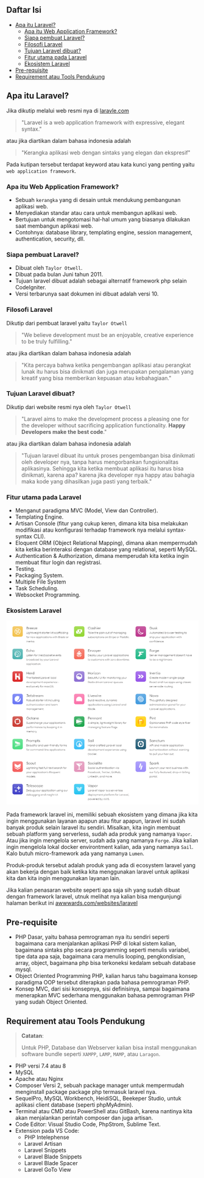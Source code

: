 ## Daftar Isi

- [Apa itu Laravel?](#apa-itu-laravel)
  - [Apa itu Web Application Framework?](#apa-itu-web-application-framework)
  - [Siapa pembuat Laravel?](#siapa-pembuat-laravel)
  - [Filosofi Laravel](#filosofi-laravel)
  - [Tujuan Laravel dibuat?](#tujuan-laravel-dibuat)
  - [Fitur utama pada Laravel](#fitur-utama-pada-laravel)
  - [Ekosistem Laravel](#ekosistem-laravel)
- [Pre-requisite](#pre-requisite)
- [Requirement atau Tools Pendukung](#requirement-atau-tools-pendukung)

## Apa itu Laravel?

Jika dikutip melalui web resmi nya di [laravle.com](https://laravel.com)

> "Laravel is a web application framework with expressive, elegant syntax."

atau jika diartikan dalam bahasa indonesia adalah

> "Kerangka aplikasi web dengan sintaks yang elegan dan ekspresif"

Pada kutipan tersebut terdapat keyword atau kata kunci yang penting yaitu `web application framework`.

### Apa itu Web Application Framework?

- Sebuah `kerangka` yang di desain untuk mendukung pembangunan aplikasi web.
- Menyediakan standar atau cara untuk membangun aplikasi web.
- Bertujuan untuk mengotomasi hal-hal umum yang biasanya dilakukan saat membangun aplikasi web.
- Contohnya: database library, templating engine, session management, authentication, security, dll.

### Siapa pembuat Laravel?

- Dibuat oleh `Taylor Otwell`.
- Dibuat pada bulan Juni tahun 2011.
- Tujuan laravel dibuat adalah sebagai alternatif framework php selain CodeIgniter.
- Versi terbarunya saat dokumen ini dibuat adalah versi 10.

### Filosofi Laravel

Dikutip dari pembuat laravel yaitu `Taylor Otwell`

> "We believe development must be an enjoyable, creative experience to be truly fulfilling."

atau jika diartikan dalam bahasa indonesia adalah

> "Kita percaya bahwa ketika pengembangan aplikasi atau perangkat lunak itu harus bisa
> dinikmati dan juga merupakan pengalaman yang kreatif yang bisa memberikan kepuasan
> atau kebahagiaan."

### Tujuan Laravel dibuat?

Dikutip dari website resmi nya oleh `Taylor Otwell`

> "Laravel aims to make the development process a pleasing one for the developer
> without sacrificing application functionality. **Happy Developers make the best
> code**."

atau jika diartikan dalam bahasa indonesia adalah

> "Tujuan laravel dibuat itu untuk proses pengembangan bisa dinikmati oleh developer
> nya, tanpa harus mengorbankan fungsionalitas aplikasinya. Sehingga kita ketika
> membuat aplikasi itu harus bisa dinikmati, karena apa? karena jika developer nya
> happy atau bahagia maka kode yang dihasilkan juga pasti yang terbaik."

### Fitur utama pada Laravel

- Menganut paradigma MVC (Model, View dan Controller).
- Templating Engine.
- Artisan Console (fitur yang cukup keren, dimana kita bisa melakukan modifikasi atau konfigurasi terhadap framework nya melalui syntax-syntax CLI).
- Eloquent ORM (Object Relational Mapping), dimana akan mempermudah kita ketika berinteraksi dengan database yang relational, seperti MySQL.
- Authentication & Authorization, dimana memperudah kita ketika ingin membuat fitur login dan registrasi.
- Testing.
- Packaging System.
- Multiple File System
- Task Scheduling.
- Websocket Programming.

### Ekosistem Laravel

![Laravel Ecosystem](assets/laravel-ecosystem.png)

Pada framework laravel ini, memiliki sebuah ekosistem yang dimana jika kita ingin menggunakan layanan apapun atau fitur apapun, laravel ini sudah banyak produk selain laravel itu sendiri. Misalkan, kita ingin membuat sebuah platform yang serverless, sudah ada produk yang namanya `Vapor`. Atau jika ingin mengelola server, sudah ada yang namanya `Forge`. Jika kalian ingin mengelola lokal docker environtment kalian, ada yang namanya `Sail`. Kalo butuh micro-framework ada yang namanya `Lumen`.

Produk-produk tersebut adalah produk yang ada di ecosystem laravel yang akan bekerja dengan baik ketika kita menggunakan laravel untuk aplikasi kita dan kita ingin menggunakan layanan lain.

Jika kalian penasaran website seperti apa saja sih yang sudah dibuat dengan framework laravel, utnuk melihat nya kalian bisa mengunjungi halaman berikut ini [awwwards.com/websites/laravel](https://awwwards.com/websites/laravel)

## Pre-requisite

- PHP Dasar, yaitu bahasa pemrograman nya itu sendiri seperti bagaimana cara menjalankan aplikasi PHP di lokal sistem kalian, bagaimana sintaks php secara programming seperti menulis variabel, tipe data apa saja, bagaimana cara menulis looping, pengkondisian, array, object, bagaimana php bisa terkoneksi kedalam sebuah database mysql.
- Object Oriented Programming PHP, kalian harus tahu bagaimana konsep paradigma OOP tersebut diterapkan pada bahasa pemrograman PHP.
- Konsep MVC, dari sisi konsepnya, sisi definisinya, sampai bagaimana menerapkan MVC sederhana menggunakan bahasa pemrograman PHP yang sudah Object Oriented.

## Requirement atau Tools Pendukung

> **Catatan**:
>
> Untuk PHP, Database dan Webserver kalian bisa install menggunakan software bundle
> seperti `XAMPP`, `LAMP`, `MAMP`, atau `Laragon`.

- PHP versi 7.4 atau 8
- MySQL
- Apache atau Nginx
- Composer Versi 2, sebuah package manager untuk mempermudah menginstall package package php termasuk laravel nya.
- SequelPro, MySQL Workbench, HeidiSQL, Beekeper Studio, untuk aplikasi client database (seperti phpMyAdmin).
- Terminal atau CMD atau PowerShell atau GitBash, karena nantinya kita akan menjalankan perintah composer dan juga artisan.
- Code Editor: Visual Studio Code, PhpStrom, Sublime Text.
- Extension pada VS Code:
  - PHP Intelephense
  - Laravel Artisan
  - Laravel Snippets
  - Laravel Blade Snippets
  - Laravel Blade Spacer
  - Laravel GoTo View

